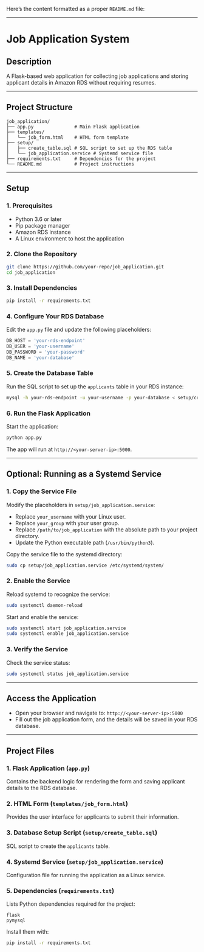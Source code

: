 Here’s the content formatted as a proper `README.md` file:

---

# **Job Application System**

## **Description**
A Flask-based web application for collecting job applications and storing applicant details in Amazon RDS without requiring resumes.

---

## **Project Structure**
```
job_application/
├── app.py               # Main Flask application
├── templates/
│   └── job_form.html    # HTML form template
├── setup/
│   ├── create_table.sql # SQL script to set up the RDS table
│   └── job_application.service # Systemd service file
├── requirements.txt     # Dependencies for the project
└── README.md            # Project instructions
```

---

## **Setup**

### **1. Prerequisites**
- Python 3.6 or later
- Pip package manager
- Amazon RDS instance
- A Linux environment to host the application

### **2. Clone the Repository**
```bash
git clone https://github.com/your-repo/job_application.git
cd job_application
```

### **3. Install Dependencies**
```bash
pip install -r requirements.txt
```

### **4. Configure Your RDS Database**
Edit the `app.py` file and update the following placeholders:
```python
DB_HOST = 'your-rds-endpoint'
DB_USER = 'your-username'
DB_PASSWORD = 'your-password'
DB_NAME = 'your-database'
```

### **5. Create the Database Table**
Run the SQL script to set up the `applicants` table in your RDS instance:
```bash
mysql -h your-rds-endpoint -u your-username -p your-database < setup/create_table.sql
```

### **6. Run the Flask Application**
Start the application:
```bash
python app.py
```

The app will run at `http://<your-server-ip>:5000`.

---

## **Optional: Running as a Systemd Service**

### **1. Copy the Service File**
Modify the placeholders in `setup/job_application.service`:
- Replace `your_username` with your Linux user.
- Replace `your_group` with your user group.
- Replace `/path/to/job_application` with the absolute path to your project directory.
- Update the Python executable path (`/usr/bin/python3`).

Copy the service file to the systemd directory:
```bash
sudo cp setup/job_application.service /etc/systemd/system/
```

### **2. Enable the Service**
Reload systemd to recognize the service:
```bash
sudo systemctl daemon-reload
```

Start and enable the service:
```bash
sudo systemctl start job_application.service
sudo systemctl enable job_application.service
```

### **3. Verify the Service**
Check the service status:
```bash
sudo systemctl status job_application.service
```

---

## **Access the Application**
- Open your browser and navigate to: `http://<your-server-ip>:5000`
- Fill out the job application form, and the details will be saved in your RDS database.

---

## **Project Files**

### **1. Flask Application (`app.py`)**
Contains the backend logic for rendering the form and saving applicant details to the RDS database.

### **2. HTML Form (`templates/job_form.html`)**
Provides the user interface for applicants to submit their information.

### **3. Database Setup Script (`setup/create_table.sql`)**
SQL script to create the `applicants` table.

### **4. Systemd Service (`setup/job_application.service`)**
Configuration file for running the application as a Linux service.

### **5. Dependencies (`requirements.txt`)**
Lists Python dependencies required for the project:
```
flask
pymysql
```

Install them with:
```bash
pip install -r requirements.txt
```
